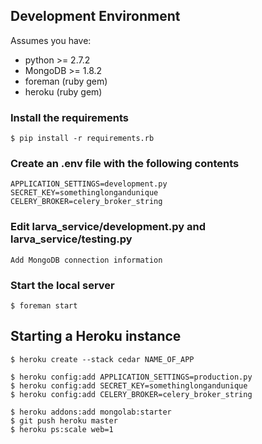 ## Development Environment

Assumes you have:
* python >= 2.7.2
* MongoDB >= 1.8.2
* foreman (ruby gem)
* heroku (ruby gem)

### Install the requirements
    $ pip install -r requirements.rb

### Create an .env file with the following contents
    APPLICATION_SETTINGS=development.py
    SECRET_KEY=somethinglongandunique
    CELERY_BROKER=celery_broker_string

### Edit larva_service/development.py and larva_service/testing.py
    Add MongoDB connection information

### Start the local server
    $ foreman start

## Starting a Heroku instance

    $ heroku create --stack cedar NAME_OF_APP

    $ heroku config:add APPLICATION_SETTINGS=production.py
    $ heroku config:add SECRET_KEY=somethinglongandunique
    $ heroku config:add CELERY_BROKER=celery_broker_string

    $ heroku addons:add mongolab:starter
    $ git push heroku master
    $ heroku ps:scale web=1
